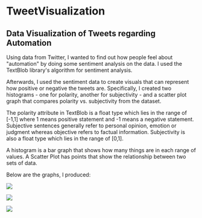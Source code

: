 # TweetVisualization
Data Visualization of Tweets regarding Automation
--

Using data from Twitter, I wanted to find out how people feel about "automation" by doing some sentiment analysis on the data. I used the TextBlob library's algorithm for sentiment analysis.

Afterwards, I used the sentiment data to create visuals that can represent how positive or negative the tweets are. Specifically, I created two histograms - one for polarity, another for subjectivity - and a scatter plot graph that compares polarity vs. subjectivity from the dataset. 

The polarity attribute in TextBlob is a float type which lies in the range of [-1,1] where 1 means positive statement and -1 means a negative statement. Subjective sentences generally refer to personal opinion, emotion or judgment whereas objective refers to factual information. Subjectivity is also a float type which lies in the range of [0,1].

A histogram is a bar graph that shows how many things are in each range of values. A Scatter Plot has points that show the relationship between two sets of data. 

Below are the graphs, I produced:

![](https://user-images.githubusercontent.com/9923181/49534962-f093d780-f890-11e8-934a-9360b5a0e5d6.png)

![](https://user-images.githubusercontent.com/9923181/49534921-d22ddc00-f890-11e8-8f9c-c7c1e2428e21.png)

![](https://user-images.githubusercontent.com/9923181/49534944-e1ad2500-f890-11e8-9ea6-b9340b9c5388.png)

